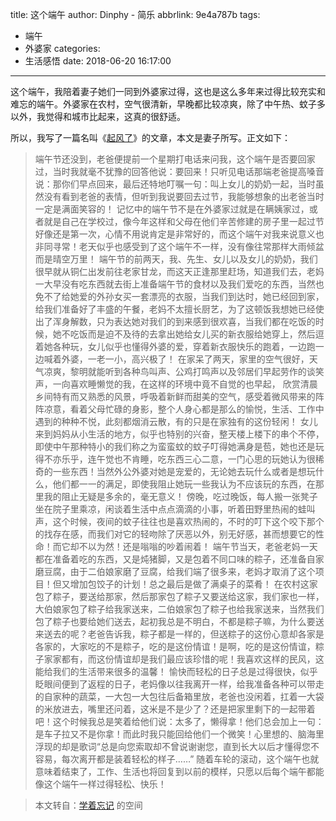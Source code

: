 title: 这个端午
author: Dinphy - 简乐
abbrlink: 9e4a787b
tags:
  - 端午
  - 外婆家
categories:
  - 生活感悟
date: 2018-06-20 16:17:00
---
这个端午，我陪着妻子她们一同到外婆家过得，这也是这么多年来过得比较充实和难忘的端午。外婆家在农村，空气很清新，早晚都比较凉爽，除了中午热、蚊子多以外，我觉得和城市比起来，这真的很舒适。

所以，我写了一篇名叫《[起风了](https://www.dinphy.wang/posts/a373e8ef/)》的文章，本文是妻子所写。正文如下：
> 端午节还没到，老爸便提前一个星期打电话来问我，这个端午是否要回家过，当时我就毫不犹豫的回答他说：要回来！只听见电话那端老爸提高嗓音说：那你们早点回来，最后还特地叮嘱一句：叫上女儿的奶奶一起，当时虽然没有看到老爸的表情，但听到我说要回去过节，我能够想象的出老爸当时一定是满面笑容的！
记忆中的端午节不是在外婆家过就是在瞒姨家过，或者就是自己在学校过，像今年这样和父母在他们辛苦修建的房子里一起过节好像还是第一次，心情不用说肯定是非常好的，而这个端午对我来说意义也非同寻常！老天似乎也感受到了这个端午不一样，没有像往常那样大雨倾盆而是晴空万里！
端午节的前两天，我、先生、女儿以及女儿的奶奶，我们很早就从铜仁出发前往老家甘龙，而这天正逢那里赶场，知道我们去，老妈一大早没有吃东西就去街上准备端午节的食材以及我们爱吃的东西，当然也免不了给她爱的外孙女买一套漂亮的衣服，当我们到达时，她已经回到家，给我们准备好了丰盛的午餐，老妈不太擅长厨艺，为了这顿饭我想她已经使出了浑身解数，只为表达她对我们的到来感到很欢喜，当我们都在吃饭的时候，她不吃饭而是迫不及待的去拿出她给女儿买的新衣服给她穿上，然后逗着她各种玩，女儿似乎也懂得外婆的爱，穿着新衣服快乐的跑着，一边跑一边喊着外婆，一老一小，高兴极了！
在家呆了两天，家里的空气很好，天气凉爽，黎明就能听到各种鸟叫声、公鸡打鸣声以及邻居们早起劳作的谈笑声，一向喜欢睡懒觉的我，在这样的环境中竟不自觉的也早起， 欣赏清晨乡间特有而又熟悉的风景，呼吸着新鲜而甜美的空气，感受着微风带来的阵阵凉意，看着父母忙碌的身影，整个人身心都是那么的愉悦，生活、工作中遇到的种种不悦，此刻都烟消云散，有的只是在家独有的这份轻闲！
女儿来到妈妈从小生活的地方，似乎也特别的兴奋，整天楼上楼下的串个不停，即使中午那种特小的我们称之为蛮蛮蚊的蚊子叮得她满身是苞，她也还是玩得不亦乐乎，连午觉也不肯睡，吃东西三心二意，一门心思的玩她认为很稀奇的一些东西！当然外公外婆对她是宠爱的，无论她去玩什么或者是想玩什么，他们都一一的满足，即使我阻止她玩一些我认为不应该玩的东西，在那里我的阻止无疑是多余的，毫无意义！
傍晚，吃过晚饭，每人搬一张凳子坐在院子里乘凉，闲谈着生活中点点滴滴的小事，听着田野里热闹的蛙叫声，这个时候，夜间的蚊子往往也是喜欢热闹的，不时的叮下这个咬下那个的找存在感，而我们对它的轻吻除了厌恶以外，别无好感，甚而想要它的性命！而它却不以为然！还是嗡嗡的吵着闹着！
端午节当天，老爸老妈一天都在准备着吃的东西，又是炖猪脚，又是包着不同口味的粽子，还准备自家磨豆腐，由于二伯娘家磨了豆腐，给我们端了很多来，老妈才取消了这个项目！但又增加包饺子的计划！总之最后是做了满桌子的菜肴！
在农村这家包了粽子，要送给那家，然后那家包了粽子又要送给这家，我们家也一样，大伯娘家包了粽子给我家送来，二伯娘家包了粽子也给我家送来，当然我们包了粽子也要给她们送去，起初我总是不明白，不都是粽子嘛，为什么要送来送去的呢？老爸告诉我，粽子都是一样的，但送粽子的这份心意却各家是各家的，大家吃的不是粽子，吃的是这份情谊！是啊，吃的是这份情谊，粽子家家都有，而这份情谊却是我们最应该珍惜的呢！我喜欢这样的民风，这能给我们的生活带来很多的温馨！
愉快而轻松的日子总是过得很快，似乎眨眼间便到了返程的日子，老妈像以往我离开一样，给我准备各种可以带走的自家种的蔬菜，一大包一大包往后备箱里放，老爸也没闲着，扛着一大袋的米放进去，嘴里还问着，这米是不是少了？还是把家里剩下的一起带着吧！这个时候我总是笑着给他们说：太多了，懒得拿！他们总会加上一句：是车子拉又不是你拿！而此时我只能回给他们一个微笑！心里想的、脑海里浮现的却是歌词“总是向您索取却不曾说谢谢您，直到长大以后才懂得您不容易，每次离开都是装着轻松的样子……”
随着车轮的滚动，这个端午也就意味着结束了，工作、生活也将回复到以前的模样，只愿以后每个端午都能像这个端午一样过得轻松、快乐！

> 本文转自：[学着忘记](https://user.qzone.qq.com/806498036/blog/1529420752) 的空间